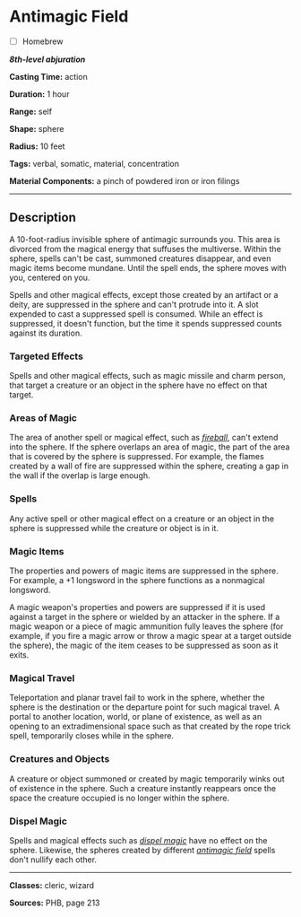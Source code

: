 # Antimagic Field

- [ ] Homebrew

***8th-level abjuration***

**Casting Time:** action

**Duration:** 1 hour

**Range:** self

**Shape:** sphere

**Radius:** 10 feet

**Tags:** verbal, somatic, material, concentration

**Material Components:** a pinch of powdered iron or iron filings

---

## Description
A 10-foot-radius invisible sphere of antimagic surrounds you. This area is divorced from the magical energy that suffuses the multiverse. Within the sphere, spells can't be cast, summoned creatures disappear, and even magic items become mundane. Until the spell ends, the sphere moves with you, centered on you.

Spells and other magical effects, except those created by an artifact or a deity, are suppressed in the sphere and can't protrude into it. A slot expended to cast a suppressed spell is consumed. While an effect is suppressed, it doesn't function, but the time it spends suppressed counts against its duration.

### Targeted Effects
Spells and other magical effects, such as magic missile and charm person, that target a creature or an object in the sphere have no effect on that target.

### Areas of Magic
The area of another spell or magical effect, such as [*fireball*](./fireball), can't extend into the sphere. If the sphere overlaps an area of magic, the part of the area that is covered by the sphere is suppressed. For example, the flames created by a wall of fire are suppressed within the sphere, creating a gap in the wall if the overlap is large enough.

### Spells
Any active spell or other magical effect on a creature or an object in the sphere is suppressed while the creature or object is in it.

### Magic Items
The properties and powers of magic items are suppressed in the sphere. For example, a +1 longsword in the sphere functions as a nonmagical longsword.

A magic weapon's properties and powers are suppressed if it is used against a target in the sphere or wielded by an attacker in the sphere. If a magic weapon or a piece of magic ammunition fully leaves the sphere (for example, if you fire a magic arrow or throw a magic spear at a target outside the sphere), the magic of the item ceases to be suppressed as soon as it exits.

### Magical Travel
Teleportation and planar travel fail to work in the sphere, whether the sphere is the destination or the departure point for such magical travel. A portal to another location, world, or plane of existence, as well as an opening to an extradimensional space such as that created by the rope trick spell, temporarily closes while in the sphere.

### Creatures and Objects
A creature or object summoned or created by magic temporarily winks out of existence in the sphere. Such a creature instantly reappears once the space the creature occupied is no longer within the sphere.

### Dispel Magic
Spells and magical effects such as [*dispel magic*](./dispel-magic) have no effect on the sphere. Likewise, the spheres created by different [*antimagic field*](./antimagic-field) spells don't nullify each other.

---

**Classes:** cleric, wizard

**Sources:** PHB, page 213

